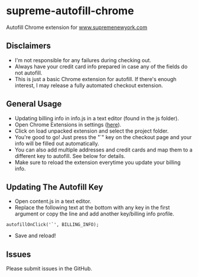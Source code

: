 # supreme-autofill-chrome
Autofill Chrome extension for www.supremenewyork.com

## Disclaimers
- I'm not responsible for any failures during checking out. 
- Always have your credit card info prepared in case any of the fields do not autofill.
- This is just a basic Chrome extension for autofill. If there's enough interest, I may release a fully automated checkout extension. 

## General Usage
- Updating billing info in info.js in a text editor (found in the js folder).
- Open Chrome Extensions in settings ([here](chrome://extensions/)).
- Click on load unpacked extension and select the project folder. 
- You're good to go! Just press the "`" key on the checkout page and your info will be filled out automatically.
- You can also add multiple addresses and credit cards and map them to a different key to autofill. See below for details.
- Make sure to reload the extension everytime you update your billing info. 

## Updating The Autofill Key
- Open content.js in a text editor.
- Replace the following text at the bottom with any key in the first argument or copy the line and add another key/billing info profile.
```
autofillOnClick('`', BILLING_INFO);
```
- Save and reload!

## Issues
Please submit issues in the GitHub.


